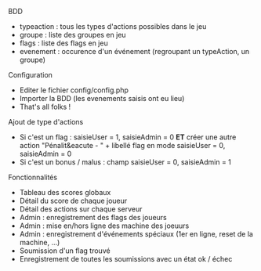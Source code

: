 BDD
  - typeaction : tous les types d'actions possibles dans le jeu
  - groupe : liste des groupes en jeu
  - flags : liste des flags en jeu
  - evenement : occurence d'un événement (regroupant un typeAction, un groupe)

Configuration
  - Editer le fichier config/config.php
  - Importer la BDD (les evenements saisis ont eu lieu)
  - That's all folks !

Ajout de type d'actions
  - Si c'est un flag : saisieUser = 1, saisieAdmin = 0 __ET__ créer une autre action "P&eacute;nalit&eacute - " + libellé flag en mode saisieUser = 0, saisieAdmin = 0
  - Si c'est un bonus / malus : champ saisieUser = 0, saisieAdmin = 1

Fonctionnalités
  - Tableau des scores globaux
  - Détail du score de chaque joueur
  - Détail des actions sur chaque serveur
  - Admin : enregistrement des flags des joueurs
  - Admin : mise en/hors ligne des machine des joeuurs
  - Admin : enregistrement d'événements spéciaux (1er en ligne, reset de la machine, ...)
  - Soumission d'un flag trouvé
  - Enregistrement de toutes les soumissions avec un état ok / échec